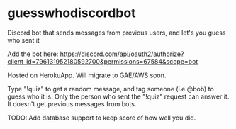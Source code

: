 # guesswhodiscordbot
Discord bot that sends messages from previous users, and let's you guess who sent it

Add the bot here:
https://discord.com/api/oauth2/authorize?client_id=796131952180592700&permissions=67584&scope=bot

Hosted on HerokuApp. Will migrate to GAE/AWS soon.

Type "!quiz" to get a random message, and tag someone (i.e @bob) to guess who it is. 
Only the person who sent the "!quiz" request can answer it.
It doesn't get previous messages from bots.

TODO: Add database support to keep score of how well you did. 
